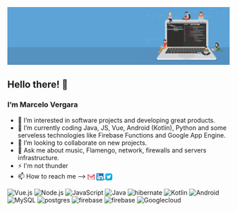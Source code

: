 ![alt text](https://github.com/marcelorvergara/marcelorvergara/blob/main/good-programmer-banner-final.jpg)

## Hello there! :wave:

### I’m Marcelo Vergara

- 👀 I’m interested in software projects and developing great products.
- 🌱 I’m currently coding Java, JS, Vue, Android (Kotlin), Python and some serveless technologies like Firebase Functions and Google App Engine.
- 💞️ I’m looking to collaborate on new projects.
- :speech_balloon: Ask me about music, Flamengo, network, firewalls and servers infrastructure.
- :zap: I'm not thunder
- 📫 How to reach me --> <a href="mailto:marcelorv@gmail.com"><img src="icons/gmail.svg" alt="GmailIcon" width="16" height="16" align="center"><img/></a> <a href="https://www.linkedin.com/in/mvergara/"><img src="icons/linkedin.svg" alt="LinkedinIcon" width="16" height="16" align="center"><img/> <a href="https://twitter.com/OFlamengoFacts"><img src="icons/twitter.svg" alt="TwitterIcon" width="16" height="16" align="center"><img/></a>

<img alt="Vue.js" src="https://img.shields.io/badge/Vue.js-%20-yellowgreen?style=for-the-badge&logo=vue.js"/> <img alt="Node.js" src="https://img.shields.io/badge/Node.js-%20-green?style=for-the-badge&logo=node.js"/> <img alt="JavaScript" src="https://img.shields.io/badge/JavaScript-%20-yellow?style=for-the-badge&logo=javascript"/>  <img alt="Java" src="https://img.shields.io/badge/Java-%20-orange?style=for-the-badge&logo=java"/> <img alt="hibernate" src="https://img.shields.io/badge/Hibernate-%20-lightgray?style=for-the-badge&logo=hibernate"/> <img alt="Kotlin" src="https://img.shields.io/badge/Kotlin-%20-blue?style=for-the-badge&logo=kotlin"/> <img alt="Android" src="https://img.shields.io/badge/Android-%20-green?style=for-the-badge&logo=android"/>     <img alt="MySQL" src="https://img.shields.io/badge/MySQL-%20-blue?style=for-the-badge&logo=mysql"/> <img alt="postgres" src="https://img.shields.io/badge/postgres-%20-lightgrey?style=for-the-badge&logo=postgresql"/> <img alt="firebase" src="https://img.shields.io/badge/Firebase-%20-yellow?style=for-the-badge&logo=firebase"/> <img alt="firebase" src="https://img.shields.io/badge/Bootstrap-%20-blueviolet?style=for-the-badge&logo=bootstrap"/> <img alt="Googlecloud" src="https://img.shields.io/badge/Googlecloud-%20-blue?style=for-the-badge&logo=google%20cloud"/> 



<!---
marcelorvergara/marcelorvergara is a ✨ special ✨ repository because its `README.md` (this file) appears on your GitHub profile.
You can click the Preview link to take a look at your changes.
--->
